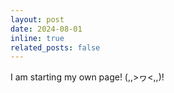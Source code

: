 ```yaml
---
layout: post
date: 2024-08-01
inline: true
related_posts: false
---
```


I am starting my own page! (,,>ヮ<,,)!
